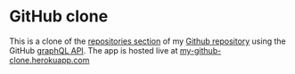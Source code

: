 # GitHub clone

This is a clone of the [repositories section](https://github.com/nibble0101?tab=repositories) of my [Github repository](https://github.com/nibble0101) using the GitHub [graphQL API](https://docs.github.com/en/free-pro-team@latest/graphql). The app is hosted live at [my-github-clone.herokuapp.com](https://my-github-clone.herokuapp.com/#)